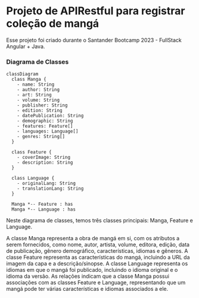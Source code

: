 # Projeto de APIRestful para registrar coleção de mangá

Esse projeto foi criado durante o Santander Bootcamp 2023 - FullStack Angular + Java.

### Diagrama de Classes

```mermaid
classDiagram
  class Manga {
    - name: String
    - author: String
    - art: String
    - volume: String
    - publisher: String
    - edition: String
    - datePublication: String
    - demographic: String
    - features: Feature[]
    - languages: Language[]
    - genres: String[]
  }

  class Feature {
    - coverImage: String
    - description: String
  }

  class Language {
    - originalLang: String
    - translationLang: String
  }

  Manga *-- Feature : has
  Manga *-- Language : has
```

Neste diagrama de classes, temos três classes principais: Manga, Feature e Language.

A classe Manga representa a obra de mangá em si, com os atributos a serem fornecidos, como nome, autor, artista, volume, editora, edição, data de publicação, gênero demográfico, características, idiomas e gêneros.
A classe Feature representa as características do mangá, incluindo a URL da imagem da capa e a descrição/sinopse.
A classe Language representa os idiomas em que o mangá foi publicado, incluindo o idioma original e o idioma da versão.
As relações indicam que a classe Manga possui associações com as classes Feature e Language, representando que um mangá pode ter várias características e idiomas associados a ele.
